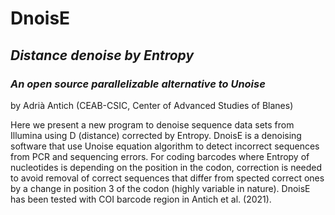 # DnoisE
## _Distance denoise by Entropy_
### _An open source parallelizable alternative to Unoise_
by Adrià Antich (CEAB-CSIC, Center of Advanced Studies of Blanes)

Here we present a new program to denoise sequence data sets from Illumina using D (distance) corrected by Entropy.
DnoisE is a denoising software that use Unoise equation algorithm to detect incorrect sequences from PCR and sequencing errors. For coding barcodes where Entropy of nucleotides is depending on the position in the codon, correction is needed to avoid removal of correct sequences that differ from spected correct ones by a change in position 3 of the codon (highly variable in nature).
DnoisE has been tested with COI barcode region in Antich et al. (2021).

